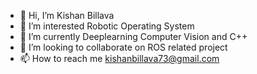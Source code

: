 - 👋 Hi, I’m  Kishan Billava
- 👀 I’m interested Robotic Operating System
- 🌱 I’m currently Deeplearning Computer Vision and C++ 
- 💞️ I’m looking to collaborate on ROS related project 
- 📫 How to reach me kishanbillava73@gmail.com

<!---
KishanBillava/KishanBillava is a ✨ special ✨ repository because its `README.md` (this file) appears on your GitHub profile.
You can click the Preview link to take a look at your changes.
--->
